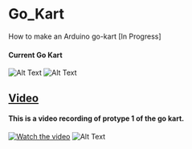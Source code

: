 # Go_Kart
How to make an Arduino go-kart [In Progress]

#### Current Go Kart
![Alt Text](https://github.com/jimenezjose/Micromouse_Simulator/blob/master/images/AllLayersVisible.PNG)
![Alt Text](https://github.com/jimenezjose/Micromouse_Simulator/blob/master/images/AllLayersVisible.PNG)

## [Video](https://www.youtube.com/channel/UCbjWL-dwOju9F-2Tt2TZt5A)

#### This is a video recording of protype 1 of the go kart.

[![Watch the video](https://github.com/jimenezjose/goKart/blob/master/images/go-kart%20Video%20IMG.png)](https://www.youtube.com/watch?v=avXZHpkTMmc&feature=youtu.be)
![Alt Text](https://github.com/jimenezjose/Micromouse_Simulator/blob/master/images/AllLayersVisible.PNG)


